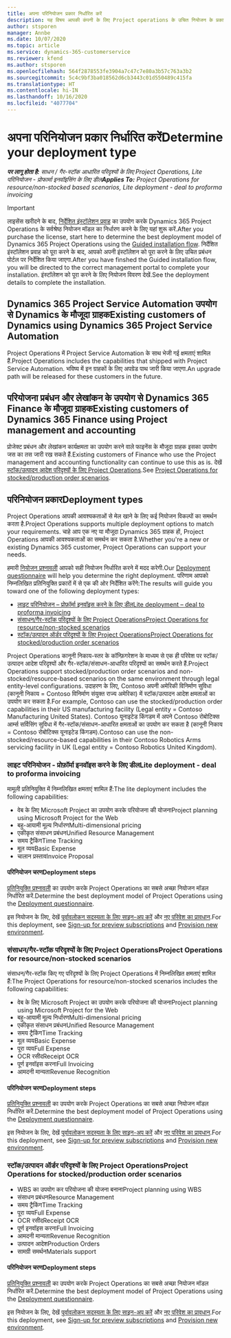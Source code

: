 ```yaml
---
title: अपना परिनियोजन प्रकार निर्धारित करें
description: यह विषय आपकी कंपनी के लिए Project operations के उचित नियोजन के प्रकार को निर्धारित करने में आपकी मदद करने हेतु जानकारी प्रदान करता है.
author: stsporen
manager: Annbe
ms.date: 10/07/2020
ms.topic: article
ms.service: dynamics-365-customerservice
ms.reviewer: kfend
ms.author: stsporen
ms.openlocfilehash: 564f2878553fe3904a7c47c7e80a3b57c763a3b2
ms.sourcegitcommit: 5c4c9bf3ba018562d6cb3443c01d550489c415fa
ms.translationtype: HT
ms.contentlocale: hi-IN
ms.lasthandoff: 10/16/2020
ms.locfileid: "4077704"
---
```

# <a name="determine-your-deployment-type"></a><span data-ttu-id="34452-103">अपना परिनियोजन प्रकार निर्धारित करें</span><span class="sxs-lookup"><span data-stu-id="34452-103">Determine your deployment type</span></span>

<span data-ttu-id="34452-104">_**पर लागू होता है:** साधन / गैर-स्टॉक आधारित परिदृश्यों के लिए Project Operations, Lite परिनियोजन - प्रोफार्मा इनवॉइसिंग के लिए डील_</span><span class="sxs-lookup"><span data-stu-id="34452-104">_**Applies To:** Project Operations for resource/non-stocked based scenarios, Lite deployment - deal to proforma invoicing_</span></span>

> [!IMPORTANT]
> <span data-ttu-id="34452-105">लाइसेंस खरीदने के बाद, [निर्देशित इंस्टॉलेशन प्रवाह](https://aka.ms/provisionprojectoperations) का उपयोग करके Dynamics 365 Project Operations के सर्वश्रेष्ठ नियोजन मॉडल का निर्धारण करने के लिए यहां शुरू करें.</span><span class="sxs-lookup"><span data-stu-id="34452-105">After you purchase the license, start here to determine the best deployment model of Dynamics 365 Project Operations using the [Guided installation flow](https://aka.ms/provisionprojectoperations).</span></span>
> <span data-ttu-id="34452-106">निर्देशित इंस्टॉलेशन प्रवाह को पूरा करने के बाद, आपको अपनी इंस्टॉलेशन को पूरा करने के लिए उचित प्रबंधन पोर्टल पर निर्देशित किया जाएगा.</span><span class="sxs-lookup"><span data-stu-id="34452-106">After you have finshed the Guided installation flow, you will be directed to the correct management portal to complete your installation.</span></span> <span data-ttu-id="34452-107">इंस्टॉलेशन को पूरा करने के लिए नियोजन विवरण देखें.</span><span class="sxs-lookup"><span data-stu-id="34452-107">See the deployment details to complete the installation.</span></span>


## <a name="existing-customers-of-dynamics-using-dynamics-365-project-service-automation"></a><span data-ttu-id="34452-108">Dynamics 365 Project Service Automation उपयोग से Dynamics के मौजूदा ग्राहक</span><span class="sxs-lookup"><span data-stu-id="34452-108">Existing customers of Dynamics using Dynamics 365 Project Service Automation</span></span>
<span data-ttu-id="34452-109">Project Operations में Project Service Automation के साथ भेजी गई क्षमताएं शामिल हैं.</span><span class="sxs-lookup"><span data-stu-id="34452-109">Project Operations includes the capabilities that shipped with Project Service Automation.</span></span> <span data-ttu-id="34452-110">भविष्य में इन ग्राहकों के लिए अपग्रेड पाथ जारी किया जाएगा.</span><span class="sxs-lookup"><span data-stu-id="34452-110">An upgrade path will be released for these customers in the future.</span></span>

## <a name="existing-customers-of-dynamics-365-finance-using-project-management-and-accounting"></a><span data-ttu-id="34452-111">परियोजना प्रबंधन और लेखांकन के उपयोग से Dynamics 365 Finance के मौजूदा ग्राहक</span><span class="sxs-lookup"><span data-stu-id="34452-111">Existing customers of Dynamics 365 Finance using Project management and accounting</span></span> 

<span data-ttu-id="34452-112">प्रोजेक्ट प्रबंधन और लेखांकन कार्यक्षमता का उपयोग करने वाले फाइनेंस के मौजूदा ग्राहक इसका उपयोग जस का तस जारी रख सकते हैं.</span><span class="sxs-lookup"><span data-stu-id="34452-112">Existing customers of Finance who use the Project management and accounting functionality can continue to use this as is.</span></span> <span data-ttu-id="34452-113">देखें [स्टॉक/उत्पादन आदेश परिदृश्यों के लिए Project Operations](#pma).</span><span class="sxs-lookup"><span data-stu-id="34452-113">See [Project Operations for stocked/production order scenarios](#pma).</span></span>


## <a name="deployment-types"></a><span data-ttu-id="34452-114">परिनियोजन प्रकार</span><span class="sxs-lookup"><span data-stu-id="34452-114">Deployment types</span></span>
<span data-ttu-id="34452-115">Project Operations आपकी आवश्यकताओं से मेल खाने के लिए कई नियोजन विकल्पों का समर्थन करता है.</span><span class="sxs-lookup"><span data-stu-id="34452-115">Project Operations supports multiple deployment options to match your requirements.</span></span> <span data-ttu-id="34452-116">चाहे आप एक नए या मौजूदा Dynamics 365 ग्राहक हों, Project Operations आपकी आवश्यकताओं का समर्थन कर सकता है.</span><span class="sxs-lookup"><span data-stu-id="34452-116">Whether you're a new or existing Dynamics 365 customer, Project Operations can support your needs.</span></span>

<span data-ttu-id="34452-117">हमारी [नियोजन प्रश्नावली](https://aka.ms/provisionprojectoperations) आपको सही नियोजन निर्धारित करने में मदद करेगी.</span><span class="sxs-lookup"><span data-stu-id="34452-117">Our [Deployment questionnaire](https://aka.ms/provisionprojectoperations) will help you determine the right deployment.</span></span> <span data-ttu-id="34452-118">परिणाम आपको निम्नलिखित प्रतिनियुक्ति प्रकारों में से एक की ओर निर्देशित करेंगे:</span><span class="sxs-lookup"><span data-stu-id="34452-118">The results will guide you toward one of the following deployment types:</span></span>

- [<span data-ttu-id="34452-119">लाइट परिनियोजन – प्रोफ़ॉर्मा इनवॉइस करने के लिए डील</span><span class="sxs-lookup"><span data-stu-id="34452-119">Lite deployment – deal to proforma invoicing</span></span>](#lite)
- [<span data-ttu-id="34452-120">संसाधन/गैर-स्टॉक परिदृश्यों के लिए Project Operations</span><span class="sxs-lookup"><span data-stu-id="34452-120">Project Operations for resource/non-stocked scenarios</span></span>](#integrated)
- [<span data-ttu-id="34452-121">स्टॉक/उत्पादन ऑर्डर परिदृश्यों के लिए Project Operations</span><span class="sxs-lookup"><span data-stu-id="34452-121">Project Operations for stocked/production order scenarios</span></span>](#pma)

<span data-ttu-id="34452-122">Project Operations कानूनी निकाय-स्तर के कॉन्फ़िगरेशन के माध्यम से एक ही परिवेश पर स्टॉक/उत्पादन आदेश परिदृश्यों और गैर-स्टॉक/संसाधन-आधारित परिदृश्यों का समर्थन करते हैं.</span><span class="sxs-lookup"><span data-stu-id="34452-122">Project Operations support stocked/production order scenarios and non-stocked/resource-based scenarios on the same environment through legal entity-level configurations.</span></span> <span data-ttu-id="34452-123">उदाहरण के लिए, Contoso अपनी अमेरिकी विनिर्माण सुविधा (कानूनी निकाय = Contoso विनिर्माण संयुक्त राज्य अमेरिका) में स्टॉक/उत्पादन आदेश क्षमताओं का उपयोग कर सकता है.</span><span class="sxs-lookup"><span data-stu-id="34452-123">For example, Contoso can use the stocked/production order capabilities in their US manufacturing facility (Legal entity = Contoso Manufacturing United States).</span></span> <span data-ttu-id="34452-124">Contoso यूनाइटेड किंगडम में अपने Contoso रोबोटिक्स आर्म्स सर्विसिंग सुविधा में गैर-स्टॉक/संसाधन-आधारित क्षमताओं का उपयोग कर सकता है (कानूनी निकाय = Contoso रोबोटिक्स यूनाइटेड किंगडम).</span><span class="sxs-lookup"><span data-stu-id="34452-124">Contoso can use the non-stocked/resource-based capabilities in their Contoso Robotics Arms servicing facility in UK (Legal entity = Contoso Robotics United Kingdom).</span></span>

### <a name="lite-deployment---deal-to-proforma-invoicing"></a><a  name="lite"></a><span data-ttu-id="34452-125">लाइट परिनियोजन - प्रोफ़ॉर्मा इनवॉइस करने के लिए डील</span><span class="sxs-lookup"><span data-stu-id="34452-125">Lite deployment - deal to proforma invoicing</span></span>

<span data-ttu-id="34452-126">मामूली प्रतिनियुक्ति में निम्नलिखित क्षमताएं शामिल हैं:</span><span class="sxs-lookup"><span data-stu-id="34452-126">The lite deployment includes the following capabilities:</span></span>

- <span data-ttu-id="34452-127">वेब के लिए Microsoft Project का उपयोग करके परियोजना की योजना</span><span class="sxs-lookup"><span data-stu-id="34452-127">Project planning using Microsoft Project for the Web</span></span>
- <span data-ttu-id="34452-128">बहु-आयामी मूल्य निर्धारण</span><span class="sxs-lookup"><span data-stu-id="34452-128">Multi-dimensional pricing</span></span>
- <span data-ttu-id="34452-129">एकीकृत संसाधन प्रबंधन</span><span class="sxs-lookup"><span data-stu-id="34452-129">Unified Resource Management</span></span>
- <span data-ttu-id="34452-130">समय ट्रैकिंग</span><span class="sxs-lookup"><span data-stu-id="34452-130">Time Tracking</span></span>
- <span data-ttu-id="34452-131">मूल व्यय</span><span class="sxs-lookup"><span data-stu-id="34452-131">Basic Expense</span></span>
- <span data-ttu-id="34452-132">चालान प्रस्ताव</span><span class="sxs-lookup"><span data-stu-id="34452-132">Invoice Proposal</span></span>

#### <a name="deployment-steps"></a><span data-ttu-id="34452-133">परिनियोजन चरण</span><span class="sxs-lookup"><span data-stu-id="34452-133">Deployment steps</span></span>
<span data-ttu-id="34452-134">[प्रतिनियुक्ति प्रश्नावली](https://aka.ms/provisionprojectoperations) का उपयोग करके Project Operations का सबसे अच्छा नियोजन मॉडल निर्धारित करें.</span><span class="sxs-lookup"><span data-stu-id="34452-134">Determine the best deployment model of Project Operations using the [Deployment questionnaire](https://aka.ms/provisionprojectoperations).</span></span>

<span data-ttu-id="34452-135">इस नियोजन के लिए, देखें [पूर्वावलोकन सदस्यता के लिए साइन-अप करें](lite-preview-subscription-sign-up.md) और [नए परिवेश का प्रावधान](lite-deployment.md).</span><span class="sxs-lookup"><span data-stu-id="34452-135">For this deployment, see [Sign-up for preview subscriptions](lite-preview-subscription-sign-up.md) and [Provision new environment](lite-deployment.md).</span></span> 


### <a name="project-operations-for-resourcenon-stocked-scenarios"></a><a name="integrated"></a><span data-ttu-id="34452-136">संसाधन/गैर-स्टॉक परिदृश्यों के लिए Project Operations</span><span class="sxs-lookup"><span data-stu-id="34452-136">Project Operations for resource/non-stocked scenarios</span></span>
<span data-ttu-id="34452-137">संसाधन/गैर-स्टॉक किए गए परिदृश्यों के लिए Project Operations में निम्नलिखित क्षमताएं शामिल हैं:</span><span class="sxs-lookup"><span data-stu-id="34452-137">The Project Operations for resource/non-stocked scenarios includes the following capabilities:</span></span>
  
- <span data-ttu-id="34452-138">वेब के लिए Microsoft Project का उपयोग करके परियोजना की योजना</span><span class="sxs-lookup"><span data-stu-id="34452-138">Project planning using Microsoft Project for the Web</span></span>
- <span data-ttu-id="34452-139">बहु-आयामी मूल्य निर्धारण</span><span class="sxs-lookup"><span data-stu-id="34452-139">Multi-dimensional pricing</span></span>
- <span data-ttu-id="34452-140">एकीकृत संसाधन प्रबंधन</span><span class="sxs-lookup"><span data-stu-id="34452-140">Unified Resource Management</span></span>
- <span data-ttu-id="34452-141">समय ट्रैकिंग</span><span class="sxs-lookup"><span data-stu-id="34452-141">Time Tracking</span></span>
- <span data-ttu-id="34452-142">मूल व्यय</span><span class="sxs-lookup"><span data-stu-id="34452-142">Basic Expense</span></span>
- <span data-ttu-id="34452-143">पूरा व्यय</span><span class="sxs-lookup"><span data-stu-id="34452-143">Full Expense</span></span>
- <span data-ttu-id="34452-144">OCR रसीद</span><span class="sxs-lookup"><span data-stu-id="34452-144">Receipt OCR</span></span>
- <span data-ttu-id="34452-145">पूर्ण इनवॉइस करना</span><span class="sxs-lookup"><span data-stu-id="34452-145">Full Invoicing</span></span>
- <span data-ttu-id="34452-146">आमदनी मान्यता</span><span class="sxs-lookup"><span data-stu-id="34452-146">Revenue Recognition</span></span>

#### <a name="deployment-steps"></a><span data-ttu-id="34452-147">परिनियोजन चरण</span><span class="sxs-lookup"><span data-stu-id="34452-147">Deployment steps</span></span>
<span data-ttu-id="34452-148">[प्रतिनियुक्ति प्रश्नावली](https://aka.ms/provisionprojectoperations) का उपयोग करके Project Operations का सबसे अच्छा नियोजन मॉडल निर्धारित करें.</span><span class="sxs-lookup"><span data-stu-id="34452-148">Determine the best deployment model of Project Operations using the [Deployment questionnaire](https://aka.ms/provisionprojectoperations).</span></span>

<span data-ttu-id="34452-149">इस नियोजन के लिए, देखें [पूर्वावलोकन सदस्यता के लिए साइन-अप करें](resource-sign-up-preview-subscription.md) और [नए परिवेश का प्रावधान](resource-provision-new-environment.md).</span><span class="sxs-lookup"><span data-stu-id="34452-149">For this deployment, see [Sign-up for preview subscriptions](resource-sign-up-preview-subscription.md) and [Provision new environment](resource-provision-new-environment.md).</span></span> 


### <a name="project-operations-for-stockedproduction-order-scenarios"></a><a name="pma"></a><span data-ttu-id="34452-150">स्टॉक/उत्पादन ऑर्डर परिदृश्यों के लिए Project Operations</span><span class="sxs-lookup"><span data-stu-id="34452-150">Project Operations for stocked/production order scenarios</span></span>

- <span data-ttu-id="34452-151">WBS का उपयोग कर परियोजना की योजना बनाना</span><span class="sxs-lookup"><span data-stu-id="34452-151">Project planning using WBS</span></span>
- <span data-ttu-id="34452-152">संसाधन प्रबंधन</span><span class="sxs-lookup"><span data-stu-id="34452-152">Resource Management</span></span>
- <span data-ttu-id="34452-153">समय ट्रैकिंग</span><span class="sxs-lookup"><span data-stu-id="34452-153">Time Tracking</span></span>
- <span data-ttu-id="34452-154">पूरा व्यय</span><span class="sxs-lookup"><span data-stu-id="34452-154">Full Expense</span></span>
- <span data-ttu-id="34452-155">OCR रसीद</span><span class="sxs-lookup"><span data-stu-id="34452-155">Receipt OCR</span></span>
- <span data-ttu-id="34452-156">पूर्ण इनवॉइस करना</span><span class="sxs-lookup"><span data-stu-id="34452-156">Full Invoicing</span></span>
- <span data-ttu-id="34452-157">आमदनी मान्यता</span><span class="sxs-lookup"><span data-stu-id="34452-157">Revenue Recognition</span></span>
- <span data-ttu-id="34452-158">उत्पादन आदेश</span><span class="sxs-lookup"><span data-stu-id="34452-158">Production Orders</span></span>
- <span data-ttu-id="34452-159">सामग्री समर्थन</span><span class="sxs-lookup"><span data-stu-id="34452-159">Materials support</span></span>

#### <a name="deployment-steps"></a><span data-ttu-id="34452-160">परिनियोजन चरण</span><span class="sxs-lookup"><span data-stu-id="34452-160">Deployment steps</span></span>
<span data-ttu-id="34452-161">[प्रतिनियुक्ति प्रश्नावली](https://aka.ms/provisionprojectoperations) का उपयोग करके Project Operations का सबसे अच्छा नियोजन मॉडल निर्धारित करें.</span><span class="sxs-lookup"><span data-stu-id="34452-161">Determine the best deployment model of Project Operations using the [Deployment questionnaire](https://aka.ms/provisionprojectoperations).</span></span>

<span data-ttu-id="34452-162">इस नियोजन के लिए, देखें [पूर्वावलोकन सदस्यता के लिए साइन-अप करें](https://docs.microsoft.com/dynamics365/fin-ops-core/dev-itpro/dev-tools/sign-up-preview-subscription?toc=/dynamics365/finance/toc.json) और [नए परिवेश का प्रावधान](https://docs.microsoft.com/dynamics365/fin-ops-core/dev-itpro/deployment/deploy-demo-environment?toc=/dynamics365/finance/toc.json).</span><span class="sxs-lookup"><span data-stu-id="34452-162">For this deployment, see [Sign-up for preview subscriptions](https://docs.microsoft.com/dynamics365/fin-ops-core/dev-itpro/dev-tools/sign-up-preview-subscription?toc=/dynamics365/finance/toc.json) and [Provision new environment](https://docs.microsoft.com/dynamics365/fin-ops-core/dev-itpro/deployment/deploy-demo-environment?toc=/dynamics365/finance/toc.json).</span></span> 

